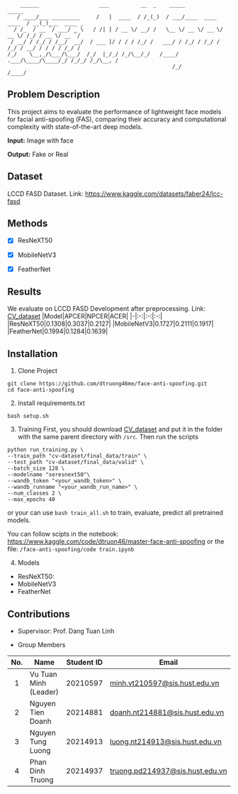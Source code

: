 
```
    ______                   ___          __  _    _____                   _____
   / ____/___ _________     /   |  ____  / /_(_)  / ___/____  ____  ____  / __(_)___  ____ _
  / /_  / __ `/ ___/ _ \   / /| | / __ \/ __/ /   \__ \/ __ \/ __ \/ __ \/ /_/ / __ \/ __ `/
 / __/ / /_/ / /__/  __/  / ___ |/ / / / /_/ /   ___/ / /_/ / /_/ / /_/ / __/ / / / / /_/ /
/_/    \__,_/\___/\___/  /_/  |_/_/ /_/\__/_/   /____/ .___/\____/\____/_/ /_/_/ /_/\__, /
                                                    /_/                            /____/
```

## Problem Description

This project aims to evaluate the performance of lightweight face models for facial anti-spoofing (FAS), comparing their accuracy and computational complexity with state-of-the-art deep models.

**Input:** Image with face

**Output:** Fake or Real

## Dataset

LCCD FASD Dataset. Link: https://www.kaggle.com/datasets/faber24/lcc-fasd

## Methods
- [x] ResNeXT50

- [x] MobileNetV3

- [x] FeatherNet

## Results
We evaluate on LCCD FASD Development after preprocessing. Link: [CV_dataset](https://www.kaggle.com/datasets/valleyy/cv-dataset)
|Model|APCER|NPCER|ACER|
|-|:-:|:-:|:-:|
|ResNeXT50|0.1308|0.3037|0.2127|
|MobileNetV3|0.1727|0.2111|0.1917|
|FeatherNet|0.1994|0.1284|0.1639|

## Installation

1. Clone Project
```
git clone https://github.com/dtruong46me/face-anti-spoofing.git
cd face-anti-spoofing
```

2. Install requirements.txt
```
bash setup.sh
```

3. Training
First, you should download [CV_dataset](https://www.kaggle.com/datasets/valleyy/cv-dataset) and put it in the folder with the same parent directory with `/src`. Then run the scripts

```
python run_training.py \
--train_path "cv-dataset/final_data/train" \
--test_path "cv-dataset/final_data/valid" \
--batch_size 128 \
--modelname "seresnext50"\
--wandb_token "<your_wandb_token>" \
--wandb_runname "<your_wandb_run_name>" \
--num_classes 2 \
--max_epochs 40
```
or your can use `bash train_all.sh` to train, evaluate, predict all pretrained models.

You can follow scipts in the notebook: https://www.kaggle.com/code/dtruon46/master-face-anti-spoofing or the file: `/face-anti-spoofing/code train.ipynb` 

4. Models
- ResNeXT50:
- MobileNetV3
- FeatherNet

## Contributions
- Supervisor: Prof. Dang Tuan Linh

- Group Members

|No.|Name|Student ID|Email|
|:-:|-|:-:|-|
|1|Vu Tuan Minh (Leader)|20210597|minh.vt210597@sis.hust.edu.vn|
|2|Nguyen Tien Doanh|20214881|doanh.nt214881@sis.hust.edu.vn|
|3|Nguyen Tung Luong|20214913|luong.nt214913@sis.hust.edu.vn|
|4|Phan Dinh Truong|20214937|truong.pd214937@sis.hust.edu.vn|
